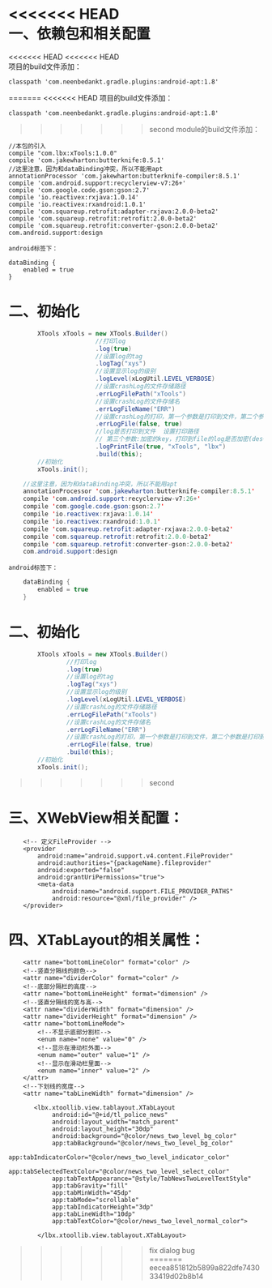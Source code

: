 <<<<<<< HEAD        
一、依赖包和相关配置
====
<<<<<<< HEAD
<<<<<<< HEAD        
项目的build文件添加：  

    classpath 'com.neenbedankt.gradle.plugins:android-apt:1.8'    
    
=======
<<<<<<< HEAD
项目的build文件添加：

    classpath 'com.neenbedankt.gradle.plugins:android-apt:1.8'

>>>>>>> second
module的build文件添加：

    //本包的引入
    compile "com.lbx:xTools:1.0.0"
    compile 'com.jakewharton:butterknife:8.5.1'
    //这里注意，因为和dataBinding冲突，所以不能用apt        
    annotationProcessor 'com.jakewharton:butterknife-compiler:8.5.1'            
    compile 'com.android.support:recyclerview-v7:26+'           
    compile 'com.google.code.gson:gson:2.7'             
    compile 'io.reactivex:rxjava:1.0.14'                
    compile 'io.reactivex:rxandroid:1.0.1'              
    compile 'com.squareup.retrofit:adapter-rxjava:2.0.0-beta2'          
    compile 'com.squareup.retrofit:retrofit:2.0.0-beta2'                
    compile 'com.squareup.retrofit:converter-gson:2.0.0-beta2'
    com.android.support:design      
    
    android标签下：  

    dataBinding {       
        enabled = true      
    }   
       
二、初始化
====

```Java     
        XTools xTools = new XTools.Builder()        
                        //打印log         
                        .log(true)      
                        //设置log的tag     
                        .logTag("xys")      
                        //设置显示log的级别        
                        .logLevel(xLogUtil.LEVEL_VERBOSE)       
                        //设置crashLog的文件存储路径     
                        .errLogFilePath("xTools")       
                        //设置crashLog的文件存储名      
                        .errLogFileName("ERR")      
                        //设置crashLog的打印，第一个参数是打印到文件，第二个参数是打印到log        
                        .errLogFile(false, true)        
                        //log是否打印到文件  设置打印路径        
                        // 第三个参数:加密的key，打印到file的log是否加密(des+base64对称加密) null为不加密        
                        .logPrintFile(true, "xTools", "lbx")               
                        .build(this);             
        //初始化           
        xTools.init();          
```     
```Java
    //这里注意，因为和dataBinding冲突，所以不能用apt
    annotationProcessor 'com.jakewharton:butterknife-compiler:8.5.1'        
    compile 'com.android.support:recyclerview-v7:26+'       
    compile 'com.google.code.gson:gson:2.7'     
    compile 'io.reactivex:rxjava:1.0.14'        
    compile 'io.reactivex:rxandroid:1.0.1'      
    compile 'com.squareup.retrofit:adapter-rxjava:2.0.0-beta2'      
    compile 'com.squareup.retrofit:retrofit:2.0.0-beta2'        
    compile 'com.squareup.retrofit:converter-gson:2.0.0-beta2'      
    com.android.support:design      
```
    android标签下：
```Java
    dataBinding {
        enabled = true
    }
```
二、初始化
====

```Java
        XTools xTools = new XTools.Builder()
                //打印log
                .log(true)
                //设置log的tag
                .logTag("xys")
                //设置显示log的级别
                .logLevel(xLogUtil.LEVEL_VERBOSE)
                //设置crashLog的文件存储路径
                .errLogFilePath("xTools")
                //设置crashLog的文件存储名
                .errLogFileName("ERR")
                //设置crashLog的打印，第一个参数是打印到文件，第二个参数是打印到log
                .errLogFile(false, true)
                .build(this);
        //初始化
        xTools.init();
```
>>>>>>> second

三、XWebView相关配置：
===

        <!-- 定义FileProvider -->
        <provider
            android:name="android.support.v4.content.FileProvider"
            android:authorities="{packageName}.fileprovider"
            android:exported="false"
            android:grantUriPermissions="true">
            <meta-data
                android:name="android.support.FILE_PROVIDER_PATHS"
                android:resource="@xml/file_provider" />
        </provider>

四、XTabLayout的相关属性：
===

 <!--底部分隔栏的颜色-->
        <attr name="bottomLineColor" format="color" />
        <!--竖直分隔线的颜色-->
        <attr name="dividerColor" format="color" />
        <!--底部分隔栏的高度-->
        <attr name="bottomLineHeight" format="dimension" />
        <!--竖直分隔线的宽与高-->
        <attr name="dividerWidth" format="dimension" />
        <attr name="dividerHeight" format="dimension" />
        <attr name="bottomLineMode">
            <!--不显示底部分割栏-->
            <enum name="none" value="0" />
            <!--显示在滑动栏外面-->
            <enum name="outer" value="1" />
            <!--显示在滑动栏里面-->
            <enum name="inner" value="2" />
        </attr>
        <!--下划线的宽度-->
        <attr name="tabLineWidth" format="dimension" />

           <lbx.xtoollib.view.tablayout.XTabLayout
                android:id="@+id/tl_police_news"
                android:layout_width="match_parent"
                android:layout_height="30dp"
                android:background="@color/news_two_level_bg_color"
                app:tabBackground="@color/news_two_level_bg_color"
                app:tabIndicatorColor="@color/news_two_level_indicator_color"
                app:tabSelectedTextColor="@color/news_two_level_select_color"
                app:tabTextAppearance="@style/TabNewsTwoLevelTextStyle"
                app:tabGravity="fill"
                app:tabMinWidth="45dp"
                app:tabMode="scrollable"
                app:tabIndicatorHeight="3dp"
                app:tabLineWidth="10dp"
                app:tabTextColor="@color/news_two_level_normal_color">

            </lbx.xtoollib.view.tablayout.XTabLayout>

>>>>>>> fix dialog bug      
=======
>>>>>>> eecea851812b5899a822dfe743033419d02b8b14        
```
